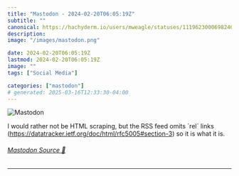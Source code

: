 ```yaml
---
title: "Mastodon - 2024-02-20T06:05:19Z"
subtitle: ""
canonical: https://hachyderm.io/users/mweagle/statuses/111962300069824028
description:
image: "/images/mastodon.png"

date: 2024-02-20T06:05:19Z
lastmod: 2024-02-20T06:05:19Z
image: ""
tags: ["Social Media"]

categories: ["mastodon"]
# generated: 2025-03-16T12:33:30-04:00
---
```

![Mastodon](/images/mastodon.png)

<p>I would rather not be HTML scraping, but the RSS feed omits `rel` links (<a href="https://datatracker.ietf.org/doc/html/rfc5005#section-3" target="_blank" rel="nofollow noopener noreferrer" translate="no"><span class="invisible">https://</span><span class="ellipsis">datatracker.ietf.org/doc/html/</span><span class="invisible">rfc5005#section-3</span></a>) so it is what it is.</p>


###### [Mastodon Source 🐘](https://hachyderm.io/@mweagle/111962300069824028)

___

